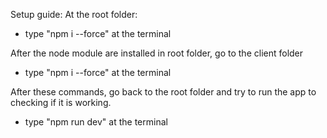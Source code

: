 

Setup guide:
At the root folder:
  
- type "npm i --force" at the terminal


After the node module are installed in root folder, go to the client folder
  
- type "npm i --force" at the terminal


After these commands, go back to the root folder and try to run the app to checking if it is working.
  
- type "npm run dev" at the terminal
